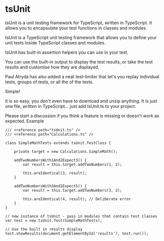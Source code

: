 tsUnit
======

tsUnit is a unit testing framework for TypeScript, written in TypeScript. It allows you to encapsulate your test functions in classes and modules.

tsUnit is a TypeScript unit testing framework that allows you to define your unit tests inside TypeScript classes and modules.

tsUnit has built-in assertion helpers you can use in your test.

You can use the built-in output to display the test results, or take the test results and customise how they are displayed.

Paul Atryda has also added a neat test-limiter that let's you replay individual tests, groups of tests, or all the of the tests.

Simple!

It is so easy, you don't even have to download and unzip anything. It is just one file, written in TypeScript... just add tsUnit.ts to your project.

Please start a discussion if you think a feature is missing or doesn't work as expected.
Example

    /// <reference path="tsUnit.ts" />
    /// <reference path="Calculations.ts" />

    class SimpleMathTests extends tsUnit.TestClass {

        private target = new Calculations.SimpleMath();

        addTwoNumbersWith1And2Expect3() {
            var result = this.target.addTwoNumbers(1, 2);

            this.areIdentical(3, result);
        }

        addTwoNumbersWith3And2Expect5() {
            var result = this.target.addTwoNumbers(3, 2);

            this.areIdentical(4, result); // Deliberate error
        }
    }

    // new instance of tsUnit - pass in modules that contain test classes
    var test = new tsUnit.Test(SimpleMathTests);

    // Use the built in results display
    test.showResults(document.getElementById('results'), test.run());


